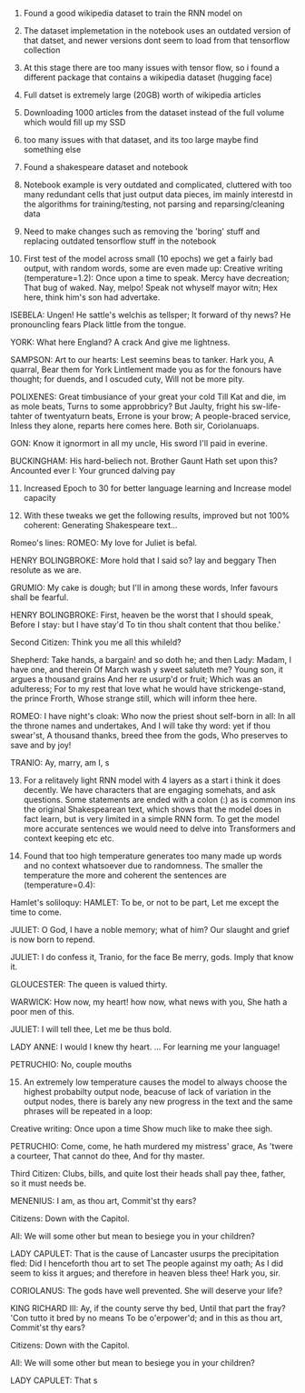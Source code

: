 1. Found a good wikipedia dataset to train the RNN model on

2. The dataset implemetation in the notebook uses an outdated version of that datset, and newer versions dont seem to load from that tensorflow collection

3. At this stage there are too many issues with tensor flow, so i found a different package that contains a wikipedia dataset (hugging face)

4. Full datset is extremely large (20GB) worth of wikipedia articles

5. Downloading 1000 articles from the dataset instead of the full volume which would fill up my SSD

6. too many issues with that dataset, and its too large maybe find something else

7. Found a shakespeare dataset and notebook

8. Notebook example is very outdated and complicated, cluttered with too many redundant cells that just output data pieces, im mainly interestd in the algorithms for training/testing, not parsing and reparsing/cleaning data

9. Need to make changes such as removing the 'boring' stuff and replacing outdated tensorflow stuff in the notebook

10. First test of the model across small (10 epochs) we get a fairly bad output, with random words, some are even made up:
Creative writing (temperature=1.2):
Once upon a time to speak.
Mercy have decreation;
That bug of waked. Nay, melpo!
Speak not whyself mayor witn;
Hex here, think him's son had advertake.

ISEBELA:
Ungen! He sattle's welchis as tellsper;
It forward of thy news?
He pronouncling fears
Plack little from
the tongue.

YORK:
What here England?
A crack
And give me lightness.

SAMPSON:
Art to our hearts:
Lest seemins beas to tanker.
Hark you, A quarral,
Bear them for York
Lintlement made you
as for the fonours have thought; for duends, and I oscuded cuty,
Will not be more pity.

POLIXENES:
Great timbusiance of your great your cold
Till Kat and die,
im as mole beats,
Turns to some approbbricy?
But Jaulty, fright his sw-life-tahter of twentyaturn beats,
Errone is your brow;
A people-braced service,
Inless they alone, reparts
here comes here. Both sir, Coriolanuaps.

GON:
Know it ignormort in all my uncle,
His sword I'll paid in everine.

BUCKINGHAM:
His hard-beliech not. Brother Gaunt
Hath set upon this?
Ancounted ever I:
Your grunced dalving pay

11. Increased Epoch to 30 for better language learning and Increase model capacity

12. With these tweaks we get the following results, improved but not 100% coherent:
Generating Shakespeare text...

Romeo's lines:
ROMEO: My love for Juliet is befal.

HENRY BOLINGBROKE:
More hold that I said so? lay and beggary
Then resolute as we are.

GRUMIO:
My cake is dough; but I'll in among these words,
Infer favours shall be fearful.

HENRY BOLINGBROKE:
First, heaven be the worst that I should speak,
Before I stay: but I have stay'd
To tin thou shalt content that thou belike.'

Second Citizen:
Think you me all this whileld?

Shepherd:
Take hands, a bargain! and so doth he; and then
Lady:
Madam, I have one, and therein
Of March wash y sweet saluteth me?
Young son, it argues a thousand grains
And her re usurp'd or fruit;
Which was an adulteress;
For to my rest that love what he would have strickenge-stand, the prince Frorth,
Whose strange still, which will inform thee here.

ROMEO:
I have night's cloak:
Who now the priest shout self-born in all:
In all the throne names and undertakes,
And I will take thy word: yet if thou swear'st,
A thousand thanks, breed thee from the gods,
Who preserves to save and by joy!

TRANIO:
Ay, marry, am I, s

13. For a relitavely light RNN model with 4 layers as a start i think it does decently. We have characters that are engaging somehats, and ask questions. Some statements are ended with a colon (:) as is common ins the original Shakespearean text, which shows that the model does in fact learn, but is very limited in a simple RNN form. To get the model more accurate sentences we would need to delve into Transformers and context keeping etc etc.

14. Found that too high temperature generates too many made up words and no context whatsoever due to randomness. The smaller the temperature the more and coherent the sentences are (temperature=0.4):

Hamlet's soliloquy: 
HAMLET: To be, or not to be part,
Let me except the time to come.

JULIET:
O God, I have a noble memory; what of him?
Our slaught and grief is now born to repend.

JULIET:
I do confess it, Tranio, for the face
Be merry, gods. Imply that know it.

GLOUCESTER:
The queen is valued thirty.

WARWICK:
How now, my heart! how now, what news with you,
She hath a poor men of this.

JULIET:
I will tell thee, Let me be thus bold.

LADY ANNE:
I would I knew thy heart.
...
For learning me your language!

PETRUCHIO:
No, couple mouths

15. An extremely low temperature causes the model to always choose the highest probabilty output node, beacuse of lack of variation in the output nodes, there is barely any new progress in the text and the same phrases will be repeated in a loop:

Creative writing:
Once upon a time
Show much like to make thee sigh.

PETRUCHIO:
Come, come, he hath murdered my mistress' grace,
As 'twere a courteer,
That cannot do thee,
And for thy master.

Third Citizen:
Clubs, bills, and quite lost their heads shall pay thee, father, so it must needs be.

MENENIUS:
I am, as thou art,
Commit'st thy ears?

Citizens:
Down with the Capitol.

All:
We will some other but mean to besiege you in your children?

LADY CAPULET:
That is the cause of Lancaster usurps the precipitation fled:
Did I henceforth thou art to set
The people against my oath;
As I did seem to kiss it argues; and
therefore in heaven bless thee! Hark you, sir.

CORIOLANUS:
The gods have well prevented.
She will deserve your life?

KING RICHARD III:
Ay, if the county serve thy bed,
Until that part the fray?
'Con tutto it bred by no means
To be o'erpower'd; and in this as thou art,
Commit'st thy ears?

Citizens:
Down with the Capitol.

All:
We will some other but mean to besiege you in your children?

LADY CAPULET:
That s